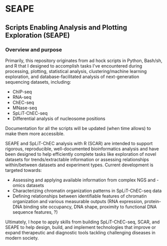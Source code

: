 # SEAPE
## Scripts Enabling Analysis and Plotting Exploration (SEAPE)

### Overview and purpose
Primarily, this repository originates from ad hock scripts in Python, Bash/sh, and R that I designed to accomplish tasks I've encountered during processing, plotting, statistical analysis, clustering/machine learning exploration, and database-facilitated analysis of next-generation sequencing datasets, including:

- ChIP-seq
- RNA-seq
- ChEC-seq
- MNase-seq
- SpLiT-ChEC-seq
- Differential analysis of nucleosome positions

Documentation for all the scripts will be updated (when time allows) to make them more accessible.

SEAPE and SpLiT-ChEC analysis with R (SCAR) are intended to support rigorous, reproducible, well-documented bioinformatics analysis and have been designed to help efficiently complete tasks like exploration of novel datasets for trends/extractable information or assessing relationships within/between datasets and experiment types. Current development is targeted towards:
- Assessing and applying available information from complex NGS and -omics datasets
- Characterizing chromatin organization patterns in SpLiT-ChEC-seq data
- Defining relationships between identifiable features of chromatin organization and various measurable outputs (RNA expression, protein-DNA binding site occupancy, DNA shape, proximity to functional DNA sequence features, ?)

Ultimately, I hope to apply skills from building SpLiT-ChEC-seq, SCAR, and SEAPE to help design, build, and implement technologies that improve or expand therapeutic and diagnostic tools tackling challenging diseases in modern society.
